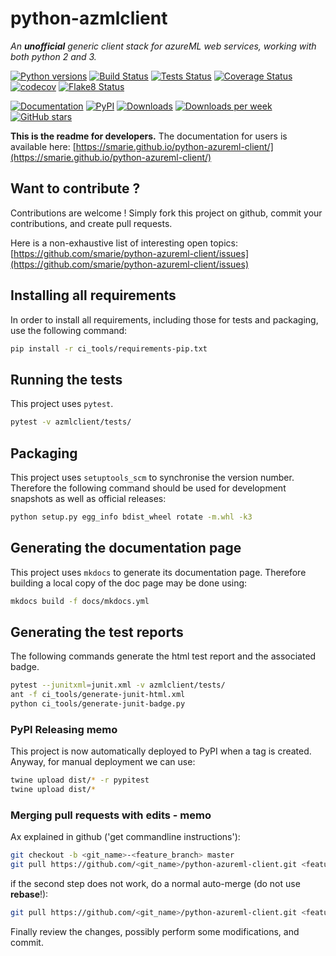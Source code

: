 # python-azmlclient

*An ***unofficial*** generic client stack for azureML web services, working with both python 2 and 3.*

[![Python versions](https://img.shields.io/pypi/pyversions/azmlclient.svg)](https://pypi.python.org/pypi/azmlclient/) [![Build Status](https://github.com/smarie/python-azureml-client/actions/workflows/base.yml/badge.svg)](https://github.com/smarie/python-azureml-client/actions/workflows/base.yml) [![Tests Status](https://smarie.github.io/python-azureml-client/reports/junit/junit-badge.svg?dummy=8484744)](https://smarie.github.io/python-azureml-client/reports/junit/report.html) [![Coverage Status](https://smarie.github.io/python-azureml-client/reports/coverage/coverage-badge.svg?dummy=8484744)](https://smarie.github.io/python-azureml-client/reports/coverage/index.html) [![codecov](https://codecov.io/gh/smarie/python-azureml-client/branch/master/graph/badge.svg)](https://codecov.io/gh/smarie/python-azureml-client) [![Flake8 Status](https://smarie.github.io/python-azureml-client/reports/flake8/flake8-badge.svg?dummy=8484744)](https://smarie.github.io/python-azureml-client/reports/flake8/index.html)

[![Documentation](https://img.shields.io/badge/doc-latest-blue.svg)](https://smarie.github.io/python-azureml-client/) [![PyPI](https://img.shields.io/pypi/v/azmlclient.svg)](https://pypi.python.org/pypi/azmlclient/) [![Downloads](https://pepy.tech/badge/azmlclient)](https://pepy.tech/project/azmlclient) [![Downloads per week](https://pepy.tech/badge/azmlclient/week)](https://pepy.tech/project/azmlclient) [![GitHub stars](https://img.shields.io/github/stars/smarie/python-azureml-client.svg)](https://github.com/smarie/python-azureml-client/stargazers)

**This is the readme for developers.** The documentation for users is available here: [https://smarie.github.io/python-azureml-client/](https://smarie.github.io/python-azureml-client/)

## Want to contribute ?

Contributions are welcome ! Simply fork this project on github, commit your contributions, and create pull requests.

Here is a non-exhaustive list of interesting open topics: [https://github.com/smarie/python-azureml-client/issues](https://github.com/smarie/python-azureml-client/issues)

## Installing all requirements

In order to install all requirements, including those for tests and packaging, use the following command:

```bash
pip install -r ci_tools/requirements-pip.txt
```

## Running the tests

This project uses `pytest`.

```bash
pytest -v azmlclient/tests/
```

## Packaging

This project uses `setuptools_scm` to synchronise the version number. Therefore the following command should be used for development snapshots as well as official releases: 

```bash
python setup.py egg_info bdist_wheel rotate -m.whl -k3
```

## Generating the documentation page

This project uses `mkdocs` to generate its documentation page. Therefore building a local copy of the doc page may be done using:

```bash
mkdocs build -f docs/mkdocs.yml
```

## Generating the test reports

The following commands generate the html test report and the associated badge. 

```bash
pytest --junitxml=junit.xml -v azmlclient/tests/
ant -f ci_tools/generate-junit-html.xml
python ci_tools/generate-junit-badge.py
```

### PyPI Releasing memo

This project is now automatically deployed to PyPI when a tag is created. Anyway, for manual deployment we can use:

```bash
twine upload dist/* -r pypitest
twine upload dist/*
```

### Merging pull requests with edits - memo

Ax explained in github ('get commandline instructions'):

```bash
git checkout -b <git_name>-<feature_branch> master
git pull https://github.com/<git_name>/python-azureml-client.git <feature_branch> --no-commit --ff-only
```

if the second step does not work, do a normal auto-merge (do not use **rebase**!):

```bash
git pull https://github.com/<git_name>/python-azureml-client.git <feature_branch> --no-commit
```

Finally review the changes, possibly perform some modifications, and commit.
